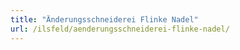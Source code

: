 ```yaml
---
title: "Änderungsschneiderei Flinke Nadel"
url: /ilsfeld/aenderungsschneiderei-flinke-nadel/
---
```

